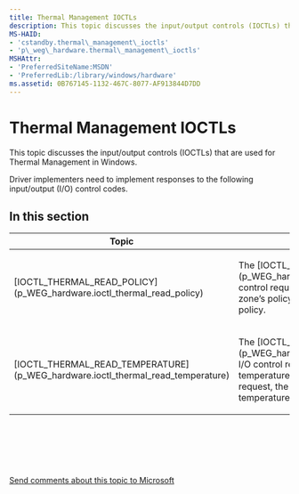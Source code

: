 ```yaml
---
title: Thermal Management IOCTLs
description: This topic discusses the input/output controls (IOCTLs) that are used for Thermal Management in Windows.
MS-HAID:
- 'cstandby.thermal\_management\_ioctls'
- 'p\_weg\_hardware.thermal\_management\_ioctls'
MSHAttr:
- 'PreferredSiteName:MSDN'
- 'PreferredLib:/library/windows/hardware'
ms.assetid: 0B767145-1132-467C-8077-AF913844D7DD
---
```


# Thermal Management IOCTLs


This topic discusses the input/output controls (IOCTLs) that are used for Thermal Management in Windows.

Driver implementers need to implement responses to the following input/output (I/O) control codes.

## In this section


<table>
<colgroup>
<col width="50%" />
<col width="50%" />
</colgroup>
<thead>
<tr class="header">
<th>Topic</th>
<th>Description</th>
</tr>
</thead>
<tbody>
<tr class="odd">
<td><p>[IOCTL_THERMAL_READ_POLICY](p_WEG_hardware.ioctl_thermal_read_policy)</p></td>
<td><p>The [IOCTL_THERMAL_READ_POLICY](p_WEG_hardware.ioctl_thermal_read_policy) I/O control request is sent by the kernel to a thermal zone’s policy driver to read the drivers' preferred policy.</p></td>
</tr>
<tr class="even">
<td><p>[IOCTL_THERMAL_READ_TEMPERATURE](p_WEG_hardware.ioctl_thermal_read_temperature)</p></td>
<td><p>The [IOCTL_THERMAL_READ_TEMPERATURE](p_WEG_hardware.ioctl_thermal_read_temperature) I/O control request is sent by the ACPI driver to a temperature sensor driver. Upon receiving this request, the driver might be required to provide the temperature of the thermal zone.</p></td>
</tr>
</tbody>
</table>

 

 

 

[Send comments about this topic to Microsoft](mailto:wsddocfb@microsoft.com?subject=Documentation%20feedback%20%5Bp_WEG_Hardware\p_weg_hardware%5D:%20Thermal%20Management%20IOCTLs%20%20RELEASE:%20%285/9/2016%29&body=%0A%0APRIVACY%20STATEMENT%0A%0AWe%20use%20your%20feedback%20to%20improve%20the%20documentation.%20We%20don't%20use%20your%20email%20address%20for%20any%20other%20purpose,%20and%20we'll%20remove%20your%20email%20address%20from%20our%20system%20after%20the%20issue%20that%20you're%20reporting%20is%20fixed.%20While%20we're%20working%20to%20fix%20this%20issue,%20we%20might%20send%20you%20an%20email%20message%20to%20ask%20for%20more%20info.%20Later,%20we%20might%20also%20send%20you%20an%20email%20message%20to%20let%20you%20know%20that%20we've%20addressed%20your%20feedback.%0A%0AFor%20more%20info%20about%20Microsoft's%20privacy%20policy,%20see%20http://privacy.microsoft.com/default.aspx. "Send comments about this topic to Microsoft")




